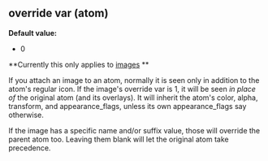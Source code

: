 ## override var (atom)
**Default value:**
+   0


**Currently this only applies to [images](/ref/image.md) **


If you attach an image to an atom, normally it is seen only in
addition to the atom\'s regular icon. If the image\'s override var is 1,
it will be seen *in place of* the original atom (and its overlays). It
will inherit the atom\'s color, alpha, transform, and appearance_flags,
unless its own appearance_flags say otherwise. 

If the image has
a specific name and/or suffix value, those will override the parent atom
too. Leaving them blank will let the original atom take precedence.

